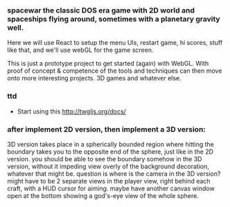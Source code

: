 











### spacewar the classic DOS era game with 2D world and spaceships flying around, sometimes with a planetary gravity well.

Here we will use React to setup the menu UIs, restart game, hi scores, stuff like that, and we'll use webGL for the game screen.

This is just a prototype project to get started (again) with WebGL.  With proof of concept & competence of the tools and techniques can then move onto more interesting projects.  3D games and whatever else.


### ttd

- Start using this http://twgljs.org/docs/


### after implement 2D version, then implement a 3D version:

3D version takes place in a spherically bounded region where hitting the boundary takes you to the opposite end of the sphere, just like in the 2D version.  you should be able to see the boundary somehow in the 3D version, without it impeding view overly of the background decoration, whatever that might be.  question is where is the camera in the 3D version?  might have to be 2 separate views in the player view, right behind each craft, with a HUD cursor for aiming.  maybe have another canvas window open at the bottom showing a god's-eye view of the whole sphere.
